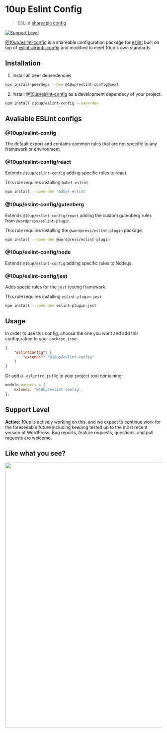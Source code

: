 # 10up Eslint Config

> ESLint [shareable config](https://github.com/10up/eslint-config)

[![Support Level](https://img.shields.io/badge/support-active-green.svg)](#support-level)

[@10up/eslint-config](https://github.com/10up/eslint-config) is a shareable configuration package for [eslint](http://eslint.org) built on top of [eslint-airbnb-config](https://github.com/airbnb/javascript) and modified to meet 10up's own standards.

## Installation

1. Install all peer dependencies

```sh
npx install-peerdeps --dev @10up/eslint-config@next
```

2. Install [@10up/eslint-config](https://github.com/10up/eslint-config) as a development dependecy of your project:

```sh
npm install @10up/eslint-config --save-dev
```

## Avaliable ESLint configs

### @10up/eslint-config

The default export and contains common rules that are not specific to any framework or environment.

### @10up/eslint-config/react

Extends `@10up/eslint-config` adding specific rules to react.

This rule requires installing `babel-eslint`

```sh
npm install --save-dev 'babel-eslint
```

### @10up/eslint-config/gutenberg

Extends `@10up/eslint-config/react` adding the custom gutenberg rules from `@wordpress/eslint-plugin`.

This rule requires installing the `@wordpress/eslint-plugin` package.

```sh
npm install --save-dev @wordpress/eslint-plugin
```

### @10up/eslint-config/node

Extends `@10up/eslint-config` adding specific rules to Node.js.

### @10up/eslint-config/jest

Adds specic rules for the `jest` testing framework.

This rule requires installing `eslint-plugin-jest`

```sh
npm install --save-dev eslint-plugin-jest
```

## Usage

In order to use this config, choose the one you want and add this configuration to your `package.json`:

```json
{
    "eslintConfig": {
        "extends": "@10up/eslint-config"
    }
}
```

Or add a `.eslintrc.js` file to your project root containing:
```js
module.exports = {
	extends: '@10up/eslint-config',
};
```

## Support Level

**Active:** 10up is actively working on this, and we expect to continue work for the foreseeable future including keeping tested up to the most recent version of WordPress.  Bug reports, feature requests, questions, and pull requests are welcome.

## Like what you see?

<a href="http://10up.com/contact/"><img src="https://10updotcom-wpengine.s3.amazonaws.com/uploads/2016/10/10up-Github-Banner.png" width="850"></a>
